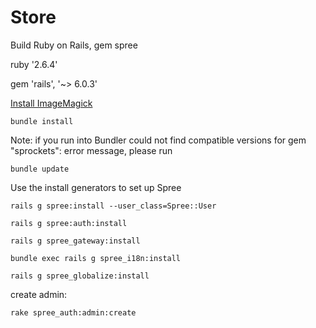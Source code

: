# Store

Build Ruby on Rails, gem spree

ruby '2.6.4'

gem 'rails', '~> 6.0.3'

[Install ImageMagick](https://imagemagick.org/script/download.php#unix)

`
bundle install
`

Note: if you run into Bundler could not find compatible versions for gem "sprockets": error message, please run

`
bundle update
`

Use the install generators to set up Spree

`
rails g spree:install --user_class=Spree::User
`

`
rails g spree:auth:install
`

`
rails g spree_gateway:install
`

`
bundle exec rails g spree_i18n:install
`

`
rails g spree_globalize:install
`

create admin:

`
rake spree_auth:admin:create
`
